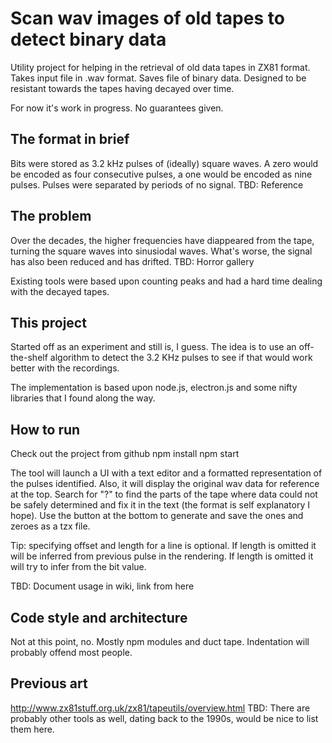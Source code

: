 # Scan wav images of old tapes to detect binary data
Utility project for helping in the retrieval of old data tapes in ZX81 format. Takes input file in
.wav format. Saves file of binary data. Designed to be resistant towards the tapes having decayed over time.

For now it's work in progress. No guarantees given.

## The format in brief
Bits were stored as 3.2 kHz pulses of (ideally) square waves. A zero would be encoded as four consecutive pulses,
a one would be encoded as nine pulses. Pulses were separated by periods of no signal.
TBD: Reference

## The problem
Over the decades, the higher frequencies have diappeared from the tape, turning the square waves into
sinusiodal waves. What's worse, the signal has also been reduced and has drifted.
TBD: Horror gallery

Existing tools were based upon counting peaks and had a hard time dealing with the decayed tapes.

## This project
Started off as an experiment and still is, I guess. The idea is to use an off-the-shelf algorithm to detect
the 3.2 KHz pulses to see if that would work better with the recordings.

The implementation is based upon node.js, electron.js and some nifty libraries that I found along the way.

## How to run
Check out the project from github
npm install
npm start <path to wav file>

The tool will launch a UI with a text editor and a formatted
representation of the pulses identified. Also, it will display the original wav data for reference
at the top. Search for "?" to find the parts of the tape where data could not be safely determined
and fix it in the text (the format is self explanatory I hope). Use the button at the
bottom to generate and save the ones and zeroes as a tzx file.

Tip: specifying offset and length for a line is optional. If length is omitted it will be inferred
from previous pulse in the rendering. If length is omitted it will try to infer from the bit value.

TBD: Document usage in wiki, link from here

## Code style and architecture
Not at this point, no. Mostly npm modules and duct tape. Indentation will probably offend most people.

## Previous art
http://www.zx81stuff.org.uk/zx81/tapeutils/overview.html
TBD: There are probably other tools as well, dating back to the 1990s, would be nice to list them here.
